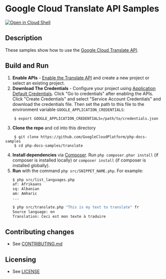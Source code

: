 # Google Cloud Translate API Samples

[![Open in Cloud Shell][shell_img]][shell_link]

[shell_img]: http://gstatic.com/cloudssh/images/open-btn.svg
[shell_link]: https://console.cloud.google.com/cloudshell/open?git_repo=https://github.com/googlecloudplatform/php-docs-samples&page=editor&working_dir=translate

## Description

These samples show how to use the [Google Cloud Translate API](
https://cloud.google.com/translate/).

## Build and Run
1.  **Enable APIs** - [Enable the Translate API](https://console.cloud.google.com/flows/enableapi?apiid=translate)
    and create a new project or select an existing project.
2.  **Download The Credentials** - Configure your project using [Application Default Credentials][adc].
    Click "Go to credentials" after enabling the APIs. Click "Create Credentials"
    and select "Service Account Credentials" and download the credentials file. Then set the path to
    this file to the environment variable `GOOGLE_APPLICATION_CREDENTIALS`:
```
    $ export GOOGLE_APPLICATION_CREDENTIALS=/path/to/credentials.json
```
3.  **Clone the repo** and cd into this directory
```
    $ git clone https://github.com/GoogleCloudPlatform/php-docs-samples
    $ cd php-docs-samples/translate
```
4.  **Install dependencies** via [Composer](http://getcomposer.org/doc/00-intro.md).
    Run `php composer.phar install` (if composer is installed locally) or `composer install`
    (if composer is installed globally).
5.  **Run** with the command `php src/SNIPPET_NAME.php`. For example:
    ```sh
    $ php src/list_languages.php
    af: Afrikaans
    sq: Albanian
    am: Amharic
    ...

    $ php src/translate.php "This is my text to translate" fr
    Source language: en
    Translation: Ceci est mon texte à traduire
    ```

## Contributing changes

* See [CONTRIBUTING.md](../CONTRIBUTING.md)

## Licensing

* See [LICENSE](../LICENSE)

[adc]: https://cloud.google.com/docs/authentication/production#obtaining_and_providing_service_account_credentials_manually
